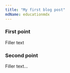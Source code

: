 ```yaml
---
title: "My first blog post"
mdName: educationmdx
---
```


### First point
Filler text

### Second point
Filler text...